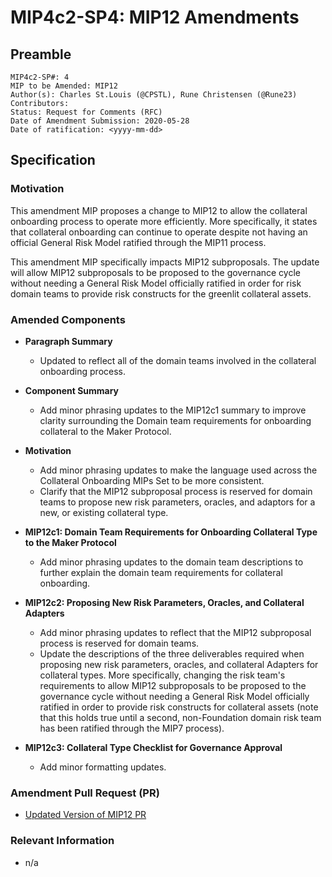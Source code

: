 # MIP4c2-SP4: MIP12 Amendments

## Preamble

```
MIP4c2-SP#: 4
MIP to be Amended: MIP12
Author(s): Charles St.Louis (@CPSTL), Rune Christensen (@Rune23) 
Contributors:
Status: Request for Comments (RFC)
Date of Amendment Submission: 2020-05-28
Date of ratification: <yyyy-mm-dd>
```

## Specification

### Motivation

This amendment MIP proposes a change to MIP12 to allow the collateral onboarding process to operate more efficiently. More specifically, it states that collateral onboarding can continue to operate despite not having an official General Risk Model ratified through the MIP11 process. 

This amendment MIP specifically impacts MIP12 subproposals. The update will allow MIP12 subproposals to be proposed to the governance cycle without needing a General Risk Model officially ratified in order for risk domain teams to provide risk constructs for the greenlit collateral assets.

### Amended Components

- **Paragraph Summary**
    - Updated to reflect all of the domain teams involved in the collateral onboarding process. 

- **Component Summary**
    - Add minor phrasing updates to the MIP12c1 summary to improve clarity surrounding the Domain team requirements for onboarding collateral to the Maker Protocol. 

- **Motivation**
    - Add minor phrasing updates to make the language used across the Collateral Onboarding MIPs Set to be more consistent.
    - Clarify that the MIP12 subproposal process is reserved for domain teams to propose new risk parameters, oracles, and adaptors for a new, or existing collateral type.

- **MIP12c1: Domain Team Requirements for Onboarding Collateral Type to the Maker Protocol**
    - Add minor phrasing updates to the domain team descriptions to further explain the domain team requirements for collateral onboarding. 

- **MIP12c2: Proposing New Risk Parameters, Oracles, and Collateral Adapters**
    - Add minor phrasing updates to reflect that the MIP12 subproposal process is reserved for domain teams.
    - Update the descriptions of the three deliverables required when proposing new risk parameters, oracles, and collateral Adapters for collateral types. More specifically, changing the risk team's requirements to allow MIP12 subproposals to be proposed to the governance cycle without needing a General Risk Model officially ratified in order to provide risk constructs for collateral assets (note that this holds true until a second, non-Foundation domain risk team has been ratified through the MIP7 process). 

- **MIP12c3: Collateral Type Checklist for Governance Approval**
    - Add minor formatting updates.  

### Amendment Pull Request (PR)

- [Updated Version of MIP12 PR]()

### Relevant Information

- n/a